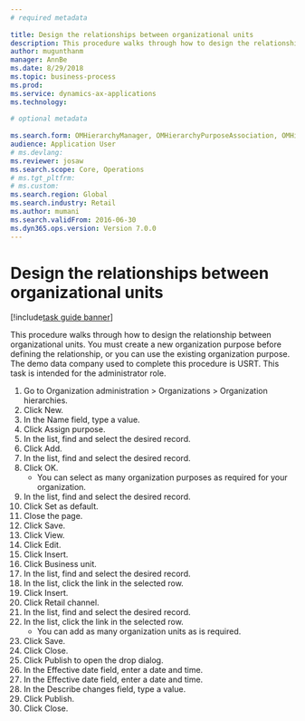 ```yaml
--- 
# required metadata 
 
title: Design the relationships between organizational units
description: This procedure walks through how to design the relationship between organizational units. 
author: mugunthanm
manager: AnnBe 
ms.date: 8/29/2018
ms.topic: business-process 
ms.prod:  
ms.service: dynamics-ax-applications 
ms.technology:  
 
# optional metadata 
 
ms.search.form: OMHierarchyManager, OMHierarchyPurposeAssociation, OMHierarchySelection, HierarchyDesigner, OMNodeSelection,  HierarchyPublishAndCloseForm   
audience: Application User 
# ms.devlang:  
ms.reviewer: josaw
ms.search.scope: Core, Operations 
# ms.tgt_pltfrm:  
# ms.custom:  
ms.search.region: Global
ms.search.industry: Retail
ms.author: mumani
ms.search.validFrom: 2016-06-30 
ms.dyn365.ops.version: Version 7.0.0 
---
```

# Design the relationships between organizational units

[!include[task guide banner](../includes/task-guide-banner.md)]

This procedure walks through how to design the relationship between organizational units. You must create a new organization purpose before defining the relationship, or you can use the existing organization purpose. The demo data company used to complete this procedure is USRT. This task is intended for the administrator role.

1. Go to Organization administration > Organizations > Organization hierarchies.
2. Click New.
3. In the Name field, type a value.
4. Click Assign purpose.
5. In the list, find and select the desired record.
6. Click Add.
7. In the list, find and select the desired record.
8. Click OK.
    * You can select as many organization purposes as required for your organization.  
9. In the list, find and select the desired record.
10. Click Set as default.
11. Close the page.
12. Click Save.
13. Click View.
14. Click Edit.
15. Click Insert.
16. Click Business unit.
17. In the list, find and select the desired record.
18. In the list, click the link in the selected row.
19. Click Insert.
20. Click Retail channel.
21. In the list, find and select the desired record.
22. In the list, click the link in the selected row.
    * You can add as many organization units as is required.  
23. Click Save.
24. Click Close.
25. Click Publish to open the drop dialog.
26. In the Effective date field, enter a date and time.
27. In the Effective date field, enter a date and time.
28. In the Describe changes field, type a value.
29. Click Publish.
30. Click Close.

